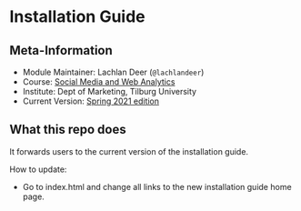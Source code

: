 # Installation Guide

## Meta-Information

* Module Maintainer: Lachlan Deer (`@lachlandeer`)
* Course: [Social Media and Web Analytics](https://tisem-digital-marketing.github.io/2021-smwa)
* Institute: Dept of Marketing, Tilburg University
* Current Version: [Spring 2021 edition](https://tisem-digital-marketing.github.io/smwa-installation-guide-2021/)

## What this repo does

It forwards users to the current version of the installation guide.

How to update:

* Go to index.html and change all links to the new installation guide home page.
